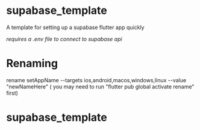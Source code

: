 # supabase_template

A template for setting up a supabase flutter app quickly

_requires a .env file to connect to supabase api_

# Renaming

rename setAppName --targets ios,android,macos,windows,linux --value "newNameHere"
( you may need to run "flutter pub global activate rename" first)
# supabase_template
